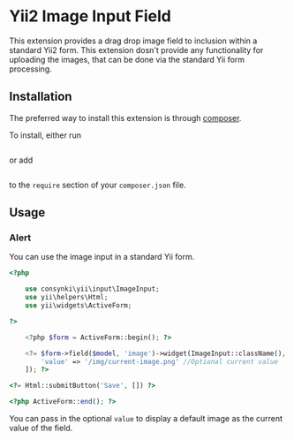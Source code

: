 Yii2 Image Input Field
=================

This extension provides a drag drop image field to inclusion within a standard Yii2 form. This extension dosn't provide any functionality for uploading the images, that can be done via the standard Yii form processing.

## Installation

The preferred way to install this extension is through [composer](http://getcomposer.org/download/). 

To install, either run

```$ composer require consynki/yii2-image-input "*"
```

or add

```"consynki/yii2-image-input": "*"
```

to the
```require```
section of your `composer.json` file.

## Usage

### Alert

You can use the image input in a standard Yii form.

```php
<?php

    use consynki\yii\input\ImageInput;
    use yii\helpers\Html;
    use yii\widgets\ActiveForm;

?>

	<?php $form = ActiveForm::begin(); ?>

	<?= $form->field($model, 'image')->widget(ImageInput::className(), [
		'value' => '/img/current-image.png' //Optional current value
    ]); ?>

<?= Html::submitButton('Save', []) ?>

<?php ActiveForm::end(); ?>
```

You can pass in the optional `value` to display a default image as the current value of the field.